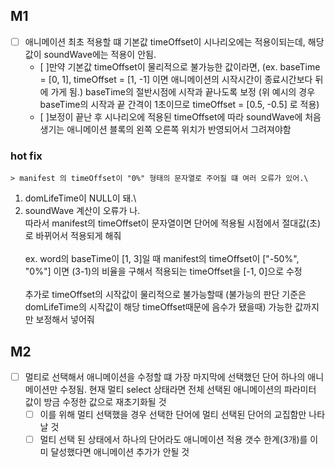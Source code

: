 ## M1

- [ ] 애니메이션 최초 적용할 떄 기본값 timeOffset이 시나리오에는 적용이되는데, 해당 값이 soundWave에는 적용이 안됨.
  - [ ]만약 기본값 timeOffset이 물리적으로 불가능한 값이라면, (ex. baseTime = [0, 1], timeOffset = [1, -1] 이면 애니메이션의 시작시간이 종료시간보다 뒤에 가게 됨.) baseTime의 절반시점에 시작과 끝나도록 보정 (위 예시의 경우 baseTime의 시작과 끝 간격이 1초이므로 timeOffset = [0.5, -0.5] 로 적용)
  - [ ]보정이 끝난 후 시나리오에 적용된 timeOffset에 따라 soundWave에 처음생기는 애니메이션 블록의 왼쪽 오른쪽 위치가 반영되어서 그려져야함

### hot fix

    > manifest 의 timeOffset이 "0%" 형태의 문자열로 주어질 떄 여러 오류가 있어.\

1. domLifeTime이 NULL이 돼.\
2. soundWave 계산이 오류가 나.\
   따라서 manifest의 timeOffset이 문자열이면 단어에 적용될 시점에서 절대값(초)로
   바뀌어서 적용되게 해줘\
   \
   ex. word의 baseTime이 [1, 3]일 때 manifest의 timeOffset이 ["-50%", "0%"] 이면
   (3-1)의 비율을 구해서 적용되는 timeOffset을 [-1, 0]으로 수정\
   \
   추가로 timeOffset의 시작값이 물리적으로 불가능할때 (불가능의 판단 기준은
   domLifeTime의 시작값이 해당 timeOffset때문에 음수가 됐을때) 가능한 값까지만
   보정해서 넣어줘

## M2

- [ ] 멀티로 선택해서 애니메이션을 수정할 떄 가장 마지막에 선택했던 단어 하나의 애니메이션만 수정됨. 현재 멀티 select 상태라면 전체 선택된 애니메이션의 파라미터 값이 방금 수정한 값으로 재초기화될 것
  - [ ] 이를 위해 멀티 선택했을 경우 선택한 단어에 멀티 선택된 단어의 교집함만 나타날 것
  - [ ] 멀티 선택 된 상태에서 하나의 단어라도 애니메이션 적용 갯수 한계(3개)를 이미 달성했다면 애니메이션 추가가 안될 것
